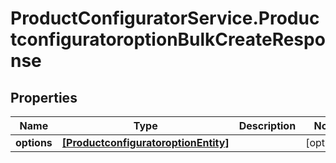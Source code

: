# ProductConfiguratorService.ProductconfiguratoroptionBulkCreateResponse

## Properties

Name | Type | Description | Notes
------------ | ------------- | ------------- | -------------
**options** | [**[ProductconfiguratoroptionEntity]**](ProductconfiguratoroptionEntity.md) |  | [optional] 


